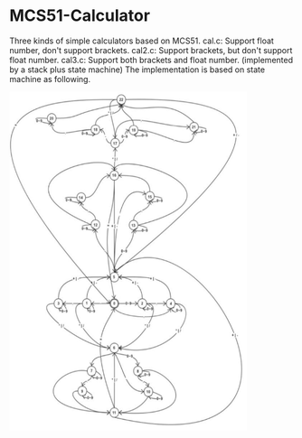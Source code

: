 # MCS51-Calculator
Three kinds of simple calculators based on MCS51.
cal.c: Support float number, don't support brackets.
cal2.c: Support brackets, but don't support float number.
cal3.c: Support both brackets and float number. (implemented by a stack plus state machine)
The implementation is based on state machine as following.

<img src="https://github.com/xqzlgy2/MCS51-Calculator/blob/master/statemachine.png"  width="420" height="600">
